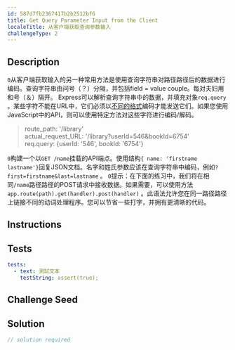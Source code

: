 ```yaml
---
id: 587d7fb2367417b2b2512bf6
title: Get Query Parameter Input from the Client
localeTitle: 从客户端获取查询参数输入
challengeType: 2
---
```


## Description
<section id='description'> <code>0</code>从客户端获取输入的另一种常用方法是使用查询字符串对路径路径后的数据进行编码。查询字符串由问号（？）分隔，并包括field = value couple。每对夫妇用和号（＆）隔开。 Express可以解析查询字符串中的数据，并填充对象<code>req.query</code> 。某些字符不能在URL中，它们必须以<a href='https://en.wikipedia.org/wiki/Percent-encoding' target='_blank'>不同的格式</a>编码才能发送它们。如果您使用JavaScript中的API，则可以使用特定方法对这些字符进行编码/解码。 
<blockquote>route_path: '/library'<br>actual_request_URL: '/library?userId=546&bookId=6754' <br>req.query: {userId: '546', bookId: '6754'}</blockquote> <code>0</code>构建一个以<code>GET /name</code>挂载的API端点。使用结构<code>{ name: 'firstname lastname'}</code>回复JSON文档。名字和姓氏参数应该在查询字符串中编码，例如<code>?first=firstname&amp;last=lastname</code> 。 <code>0</code>提示：在下面的练习中，我们将在相同<code>/name</code>路径路径的POST请求中接收数据。如果需要，可以使用方法<code>app.route(path).get(handler).post(handler)</code> 。此语法允许您在同一路径路径上链接不同的动词处理程序。您可以节省一些打字，并拥有更清晰的代码。 
</section>

## Instructions
<section id='instructions'> 

</section>

## Tests
<section id='tests'>

```yml
tests:
  - text: 測試文本
    testString: assert(true);

```

</section>

## Challenge Seed
<section id='challengeSeed'>

</section>

## Solution
<section id='solution'>

```js
// solution required
```
</section>
